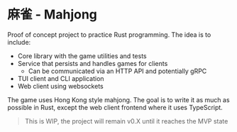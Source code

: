 # 麻雀 - Mahjong

Proof of concept project to practice Rust programming. The idea is to include:

- Core library with the game utilities and tests
- Service that persists and handles games for clients
    - Can be communicated via an HTTP API and potentially gRPC
- TUI client and CLI application
- Web client using websockets

The game uses Hong Kong style mahjong. The goal is to write it as much as
possible in Rust, except the web client frontend where it uses TypeScript.

> This is WIP, the project will remain v0.X until it reaches the MVP state
